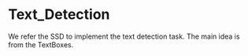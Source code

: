 # Text_Detection
We refer the SSD  to implement the text detection task. The main idea is from the TextBoxes. 
